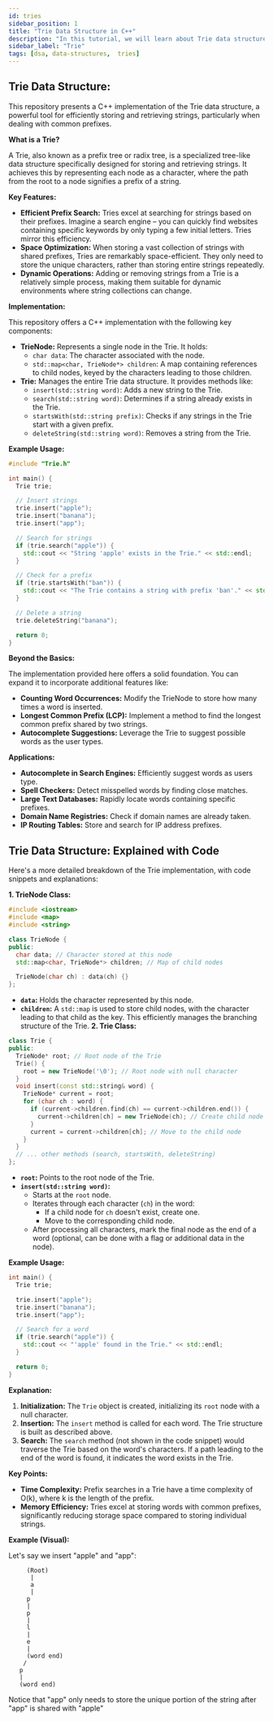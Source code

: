 ```yaml
---
id: tries
sidebar_position: 1
title: "Trie Data Structure in C++"
description: "In this tutorial, we will learn about Trie data structure."
sidebar_label: "Trie"
tags: [dsa, data-structures,  tries]
---
```


## Trie Data Structure:

This repository presents a C++ implementation of the Trie data structure, a powerful tool for efficiently storing and retrieving strings, particularly when dealing with common prefixes.

**What is a Trie?**

A Trie, also known as a prefix tree or radix tree, is a specialized tree-like data structure specifically designed for storing and retrieving strings. It achieves this by representing each node as a character, where the path from the root to a node signifies a prefix of a string.

**Key Features:**

* **Efficient Prefix Search:**  Tries excel at searching for strings based on their prefixes. Imagine a search engine – you can quickly find websites containing specific keywords by only typing a few initial letters. Tries mirror this efficiency.
* **Space Optimization:**  When storing a vast collection of strings with shared prefixes, Tries are remarkably space-efficient. They only need to store the unique characters, rather than storing entire strings repeatedly.
* **Dynamic Operations:**  Adding or removing strings from a Trie is a relatively simple process, making them suitable for dynamic environments where string collections can change.

**Implementation:**

This repository offers a C++ implementation with the following key components:

* **TrieNode:**  Represents a single node in the Trie. It holds:
    * `char data`: The character associated with the node.
    * `std::map<char, TrieNode*> children`: A map containing references to child nodes, keyed by the characters leading to those children.
* **Trie:**  Manages the entire Trie data structure. It provides methods like:
    * `insert(std::string word)`: Adds a new string to the Trie.
    * `search(std::string word)`: Determines if a string already exists in the Trie.
    * `startsWith(std::string prefix)`: Checks if any strings in the Trie start with a given prefix.
    * `deleteString(std::string word)`: Removes a string from the Trie.

**Example Usage:**

```cpp
#include "Trie.h"

int main() {
  Trie trie;

  // Insert strings
  trie.insert("apple");
  trie.insert("banana");
  trie.insert("app");

  // Search for strings
  if (trie.search("apple")) {
    std::cout << "String 'apple' exists in the Trie." << std::endl;
  }

  // Check for a prefix
  if (trie.startsWith("ban")) {
    std::cout << "The Trie contains a string with prefix 'ban'." << std::endl;
  }

  // Delete a string
  trie.deleteString("banana");

  return 0;
}
```

**Beyond the Basics:**

The implementation provided here offers a solid foundation.  You can expand it to incorporate additional features like:

* **Counting Word Occurrences:** Modify the TrieNode to store how many times a word is inserted.
* **Longest Common Prefix (LCP):** Implement a method to find the longest common prefix shared by two strings.
* **Autocomplete Suggestions:** Leverage the Trie to suggest possible words as the user types.

**Applications:**

* **Autocomplete in Search Engines:** Efficiently suggest words as users type.
* **Spell Checkers:** Detect misspelled words by finding close matches.
* **Large Text Databases:** Rapidly locate words containing specific prefixes.
* **Domain Name Registries:** Check if domain names are already taken.
* **IP Routing Tables:** Store and search for IP address prefixes.



## Trie Data Structure: Explained with Code

Here's a more detailed breakdown of the Trie implementation, with code snippets and explanations:

**1. TrieNode Class:**

```cpp
#include <iostream>
#include <map>
#include <string>

class TrieNode {
public:
  char data; // Character stored at this node
  std::map<char, TrieNode*> children; // Map of child nodes

  TrieNode(char ch) : data(ch) {} 
};
```
* **`data`:**  Holds the character represented by this node.
* **`children`:** A `std::map` is used to store child nodes, with the character leading to that child as the key. This efficiently manages the branching structure of the Trie. 
**2. Trie Class:**
```cpp
class Trie {
public:
  TrieNode* root; // Root node of the Trie
  Trie() {
    root = new TrieNode('\0'); // Root node with null character
  }
  void insert(const std::string& word) {
    TrieNode* current = root;
    for (char ch : word) {
      if (current->children.find(ch) == current->children.end()) {
        current->children[ch] = new TrieNode(ch); // Create child node if not found
      }
      current = current->children[ch]; // Move to the child node
    }
  }
  // ... other methods (search, startsWith, deleteString) 
};
```

* **`root`:** Points to the root node of the Trie.
* **`insert(std::string word)`:**
    * Starts at the `root` node.
    * Iterates through each character (`ch`) in the word:
        * If a child node for `ch` doesn't exist, create one.
        * Move to the corresponding child node.
    * After processing all characters, mark the final node as the end of a word (optional, can be done with a flag or additional data in the node).

**Example Usage:**

```cpp
int main() {
  Trie trie;

  trie.insert("apple");
  trie.insert("banana");
  trie.insert("app");

  // Search for a word
  if (trie.search("apple")) {
    std::cout << "'apple' found in the Trie." << std::endl;
  } 

  return 0;
}
```

**Explanation:**

1. **Initialization:** The `Trie` object is created, initializing its `root` node with a null character.
2. **Insertion:** The `insert` method is called for each word.  The Trie structure is built as described above.
3. **Search:** The `search` method (not shown in the code snippet) would traverse the Trie based on the word's characters. If a path leading to the end of the word is found, it indicates the word exists in the Trie.

**Key Points:**

* **Time Complexity:**  Prefix searches in a Trie have a time complexity of O(k), where k is the length of the prefix.
* **Memory Efficiency:**  Tries excel at storing words with common prefixes, significantly reducing storage space compared to storing individual strings.

**Example (Visual):**

Let's say we insert "apple" and "app":

```
     (Root)
      | 
      a 
      |
     p
     |
     p 
     |
     l
     |
     e 
     | 
     (word end)
    /
   p 
   |
   (word end)
```

Notice that "app" only needs to store the unique portion of the string after "app" is shared with "apple"
